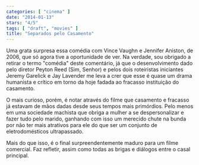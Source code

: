 ```yaml
---
categories: [ "cinema" ]
date: "2014-01-13"
stars: "4/5"
tags: [ "draft", "movies" ]
title: "Separados pelo Casamento"
---
```

Uma grata surpresa essa comédia com Vince Vaughn e Jennifer Aniston, de
2006, que só agora tive a oportunidade de ver. Na verdade, sou obrigado
a retirar o termo "comédia" deste comentário, já que o desenvolvimento
dado pelo diretor Peyton Reed (Sim, Senhor) e pelos dois roteiristas
iniciantes Jeremy Garelick e Jay Lavender me leva a crer que esse é
quase um drama humanista e crítico em torno da hoje fadada ao fracasso
instituição do casamento.

O mais curioso, porém, é notar através do filme que casamento
e fracasso já estavam de mãos dadas desde seus tempos mais
primórdios. Pelo menos em uma sociedade machista que obriga a mulher
a se despersonalizar e fazer tudo pelo marido, ganhando com isso um
merecido chute na bunda por não ter mais atrativos para ele do que ser
um conjunto de eletrodomésticos ultrapassado.

Mais do que isso, é o final surpreendentemente maduro para um filme
comercial. Faz refletir, assim como todas as brigas e diálogos entre
o casal principal.
